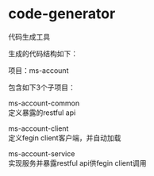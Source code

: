 # code-generator
代码生成工具

生成的代码结构如下：  

项目：ms-account  

包含如下3个子项目：  

ms-account-common   
定义暴露的restful api

ms-account-client     
定义fegin client客户端，并自动加载

ms-account-service    
实现服务并暴露restful api供fegin client调用


